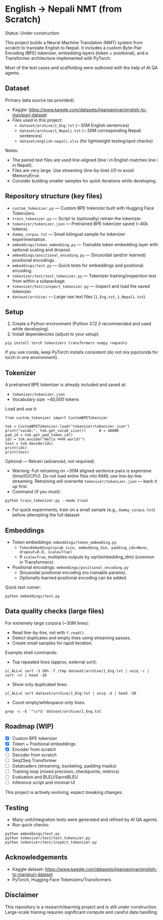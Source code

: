 # English → Nepali NMT (from Scratch)

Status: Under construction

This project builds a Neural Machine Translation (NMT) system from scratch to translate English to Nepali. It includes a custom Byte-Pair Encoding (BPE) tokenizer, embedding layers (token + positional), and a Transformer architecture implemented with PyTorch.

Most of the test cases and scaffolding were authored with the help of AI QA agents.

## Dataset

Primary data source (as provided):
- Kaggle: https://www.kaggle.com/datasets/jigarpanjiyar/english-to-manipuri-dataset
- Files used in this project:
  - `dataset/archive/1_Eng.txt` (∼30M English sentences)
  - `dataset/archive/1_Nepali.txt` (∼30M corresponding Nepali sentences)
  - `dataset/english-nepali.xlsx` (for lightweight testing/spot checks)

Notes:
- The paired text files are used line-aligned (line i in English matches line i in Nepali).
- Files are very large. Use streaming (line-by-line) I/O to avoid MemoryError.
- Consider building smaller samples for quick iterations while developing.

## Repository structure (key files)

- `custom_tokenizer.py` — Custom BPE tokenizer built with Hugging Face Tokenizers.
- `train_tokenizer.py` — Script to (optionally) retrain the tokenizer.
- `tokenizer/tokenizer.json` — Pretrained BPE tokenizer saved (~40k tokens).
- `dummy_corpus.txt` — Small bilingual sample for tokenizer experimentation.
- `embeddings/token_embedding.py` — Trainable token embedding layer with optional scaling and dropout.
- `embeddings/positional_encoding.py` — Sinusoidal (and/or learned) positional encodings.
- `embeddings/test.py` — Quick tests for embeddings and positional encoding.
- `tokenizer/test/test_tokenizer.py` — Tokenizer training/inspection test from within a subpackage.
- `tokenizer/test/inspect_tokenizer.py` — Inspect and load the saved tokenizer.
- `dataset/archive/` — Large raw text files (`1_Eng.txt`, `1_Nepali.txt`).

## Setup

1) Create a Python environment (Python 3.12.3 recommended and used while developing).
2) Install dependencies (adjust to your setup):

```
pip install torch tokenizers transformers numpy requests
```

If you use conda, keep PyTorch installs consistent (do not mix pip/conda for torch in one environment).

## Tokenizer

A pretrained BPE tokenizer is already included and saved at:

- `tokenizer/tokenizer.json`
- Vocabulary size: ~40,000 tokens

Load and use it:

```
from custom_tokenizer import CustomBPETokenizer

tok = CustomBPETokenizer.load("tokenizer/tokenizer.json")
print("vocab:", tok.get_vocab_size())      # ≈ 40000
pad_id = tok.get_pad_token_id()
ids = tok.encode("Hello नमस्ते world!")
text = tok.decode(ids)
print(ids)
print(text)
```

Optional — Retrain (advanced, not required):
- Warning: Full retraining on ~30M aligned sentence pairs is expensive (time/IO/CPU). Do not load entire files into RAM; use line-by-line streaming. Retraining will overwrite `tokenizer/tokenizer.json` — back it up first.
- Command (if you must):
```
python train_tokenizer.py --mode train
```
- For quick experiments, train on a small sample (e.g., `dummy_corpus.txt`) before attempting the full dataset.

## Embeddings

- Token embeddings: `embeddings/token_embedding.py`
  - `TokenEmbedding(vocab_size, embedding_dim, padding_idx=None, dropout=0.0, scale=True)`
  - If `scale=True`, multiplies outputs by sqrt(embedding_dim) (common in Transformers).
- Positional encodings: `embeddings/positional_encoding.py`
  - Sinusoidal positional encoding (no trainable params).
  - Optionally learned positional encoding can be added.

Quick test runner:

```
python embeddings/test.py
```

## Data quality checks (large files)

For extremely large corpora (~30M lines):
- Read line-by-line, not with `f.read()`.
- Detect duplicates and empty lines using streaming passes.
- Create small samples for rapid iteration.

Example shell commands:

- Top repeated lines (approx, external sort):
```
LC_ALL=C sort -S 50% -T /tmp dataset/archive/1_Eng.txt | uniq -c | sort -nr | head -20
```
- Show only duplicated lines:
```
LC_ALL=C sort dataset/archive/1_Eng.txt | uniq -d | head -50
```
- Count empty/whitespace-only lines:
```
grep -c -E '^\s*$' dataset/archive/1_Eng.txt
```

## Roadmap (WIP)

- [x] Custom BPE tokenizer
- [x] Token + Positional embeddings
- [X] Encoder from scratch
- [ ] Decoder from scratch
- [ ] Seq2Seq Transformer 
- [ ] Dataloaders (streaming, bucketing, padding masks)
- [ ] Training loop (mixed precision, checkpoints, metrics)
- [ ] Evaluation and BLEU/SacreBLEU
- [ ] Inference script and minimal UI

This project is actively evolving; expect breaking changes.

## Testing

- Many unit/integration tests were generated and refined by AI QA agents.
- Run quick checks:
```
python embeddings/test.py
python tokenizer/test/test_tokenizer.py
python tokenizer/test/inspect_tokenizer.py
```

## Acknowledgements

- Kaggle dataset: https://www.kaggle.com/datasets/jigarpanjiyar/english-to-manipuri-dataset
- PyTorch, Hugging Face Tokenizers/Transformers

## Disclaimer

This repository is a research/learning project and is still under construction. Large-scale training requires significant compute and careful data handling.
